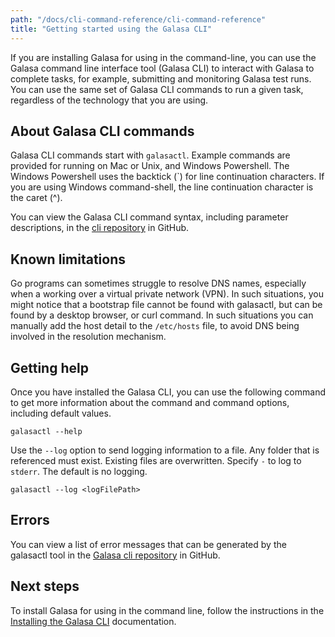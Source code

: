 ```yaml
---
path: "/docs/cli-command-reference/cli-command-reference"
title: "Getting started using the Galasa CLI"
---
```



If you are installing Galasa for using in the command-line, you can use the Galasa command line interface tool (Galasa CLI) to interact with Galasa to complete tasks, for example, submitting and monitoring Galasa test runs. You can use the same set of Galasa CLI commands to run a given task, regardless of the technology that you are using. 


## About Galasa CLI commands

Galasa CLI commands start with `galasactl`. Example commands are provided for running on Mac or Unix, and Windows Powershell. The Windows Powershell uses the backtick (`) for line continuation characters. If you are using Windows command-shell, the line continuation character is the caret (^). 

You can view the Galasa CLI command syntax, including parameter descriptions, in the <a href=https://github.com/galasa-dev/cli/blob/main/docs/generated/galasactl.md target="_blank"> cli repository</a> in GitHub.


## Known limitations

Go programs can sometimes struggle to resolve DNS names, especially when a working over a virtual private network (VPN). In such situations, you might notice that a bootstrap file cannot be found with galasactl, but can be found by a desktop browser, or curl command. In such situations you can manually add the host detail to the `/etc/hosts` file, to avoid DNS being involved in the resolution mechanism.


## Getting help

Once you have installed the Galasa CLI, you can use the following command to get more information about the command and command options, including default values.

```
galasactl --help
```

Use the `--log` option to send logging information to a file. Any folder that is referenced must exist. Existing files are overwritten. Specify `-` to log to `stderr`. The default is no logging.

```
galasactl --log <logFilePath>  
```  

## Errors

You can view a list of error messages that can be generated by the galasactl tool in the <a href="https://github.com/galasa-dev/cli/blob/main/docs/generated/errors-list.md" target="_blank"> Galasa cli repository</a> in GitHub.



## Next steps

To install Galasa for using in the command line, follow the instructions in the [Installing the Galasa CLI](/docs/cli-command-reference/installing-cli-tool) documentation.

